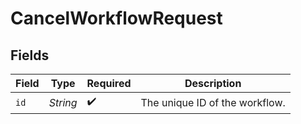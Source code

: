 # CancelWorkflowRequest


## Fields

| Field                          | Type                           | Required                       | Description                    |
| ------------------------------ | ------------------------------ | ------------------------------ | ------------------------------ |
| `id`                           | *String*                       | :heavy_check_mark:             | The unique ID of the workflow. |